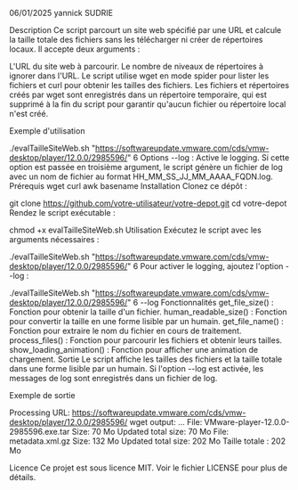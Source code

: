 06/01/2025
yannick SUDRIE

Description
Ce script parcourt un site web spécifié par une URL et calcule la taille totale des fichiers sans les télécharger ni créer de répertoires locaux. Il accepte deux arguments :

L'URL du site web à parcourir.
Le nombre de niveaux de répertoires à ignorer dans l'URL.
Le script utilise wget en mode spider pour lister les fichiers et curl pour obtenir les tailles des fichiers. Les fichiers et répertoires créés par wget sont enregistrés dans un répertoire temporaire, qui est supprimé à la fin du script pour garantir qu'aucun fichier ou répertoire local n'est créé.

Exemple d'utilisation

./evalTailleSiteWeb.sh "https://softwareupdate.vmware.com/cds/vmw-desktop/player/12.0.0/2985596/" 6
Options
--log : Active le logging. Si cette option est passée en troisième argument, le script génère un fichier de log avec un nom de fichier au format HH_MM_SS_JJ_MM_AAAA_FQDN.log.
Prérequis
wget
curl
awk
basename
Installation
Clonez ce dépôt :

git clone https://github.com/votre-utilisateur/votre-depot.git
cd votre-depot
Rendez le script exécutable :

chmod +x evalTailleSiteWeb.sh
Utilisation
Exécutez le script avec les arguments nécessaires :

./evalTailleSiteWeb.sh "https://softwareupdate.vmware.com/cds/vmw-desktop/player/12.0.0/2985596/" 6
Pour activer le logging, ajoutez l'option --log :

./evalTailleSiteWeb.sh "https://softwareupdate.vmware.com/cds/vmw-desktop/player/12.0.0/2985596/" 6 --log
Fonctionnalités
get_file_size() : Fonction pour obtenir la taille d'un fichier.
human_readable_size() : Fonction pour convertir la taille en une forme lisible par un humain.
get_file_name() : Fonction pour extraire le nom du fichier en cours de traitement.
process_files() : Fonction pour parcourir les fichiers et obtenir leurs tailles.
show_loading_animation() : Fonction pour afficher une animation de chargement.
Sortie
Le script affiche les tailles des fichiers et la taille totale dans une forme lisible par un humain. Si l'option --log est activée, les messages de log sont enregistrés dans un fichier de log.

Exemple de sortie

Processing URL: https://softwareupdate.vmware.com/cds/vmw-desktop/player/12.0.0/2985596/
wget output: ...
File: VMware-player-12.0.0-2985596.exe.tar
Size: 70 Mo
Updated total size: 70 Mo
File: metadata.xml.gz
Size: 132 Mo
Updated total size: 202 Mo
Taille totale : 202 Mo


Licence
Ce projet est sous licence MIT. Voir le fichier LICENSE pour plus de détails.